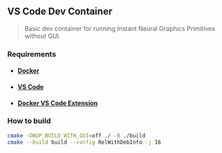 ## VS Code Dev Container

> Basic dev container for running Instant Neural Graphics Primitives without GUI.

### Requirements

-   #### **[Docker](https://www.docker.com/get-started)**

-   #### **[VS Code](https://code.visualstudio.com/Download)**

-   #### **[Docker VS Code Extension](https://marketplace.visualstudio.com/items?itemName=ms-azuretools.vscode-docker)**

### How to build

```sh
cmake -DNGP_BUILD_WITH_GUI=off ./ -B ./build
cmake --build build --config RelWithDebInfo -j 16
```
